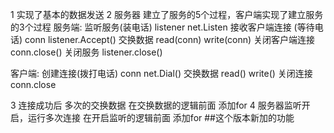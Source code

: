 1 实现了基本的数据发送
2 服务器 建立了服务的5个过程，客户端实现了建立服务的3个过程
服务端: 监听服务(装电话)    listener     net.Listen
        接收客户端连接 (等待电话)  conn listener.Accept() 
        交换数据        read(conn)  write(conn)
        关闭客户端连接  conn.close()
        关闭服务 listener.close()

客户端:
    创建连接(拨打电话)    conn net.Dial()
    交换数据   read()  write()
    关闭连接  conn.close

3 连接成功后 多次的交换数据  在交换数据的逻辑前面  添加for
4 服务器监听开启，运行多次连接  在开启监听的逻辑前面  添加for   ##这个版本新加的功能
